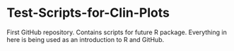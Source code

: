 # Test-Scripts-for-Clin-Plots
First GitHub repository. Contains scripts for future R package. Everything in here is being used as an introduction to R and GitHub.
